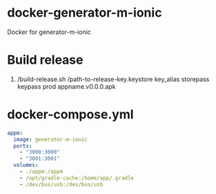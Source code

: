 # docker-generator-m-ionic
Docker for generator-m-ionic


# Build release
1. /build-release.sh /path-to-release-key.keystore key_alias storepass keypass prod appname.v0.0.0.apk


# docker-compose.yml

```yml
appm:
  image: generator-m-ionic
  ports:
    - "3000:3000"
    - "3001:3001"
  volumes:
    - ./appm:/appm
    - /opt/gradle-cache:/home/app/.gradle
    - /dev/bus/usb:/dev/bus/usb

```
